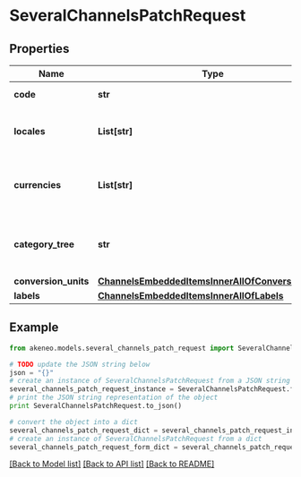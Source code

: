# SeveralChannelsPatchRequest


## Properties
Name | Type | Description | Notes
------------ | ------------- | ------------- | -------------
**code** | **str** | Channel code | 
**locales** | **List[str]** | Codes of activated locales for the channel | 
**currencies** | **List[str]** | Codes of activated currencies for the channel | 
**category_tree** | **str** | Code of the category tree linked to the channel | 
**conversion_units** | [**ChannelsEmbeddedItemsInnerAllOfConversionUnits**](ChannelsEmbeddedItemsInnerAllOfConversionUnits.md) |  | [optional] 
**labels** | [**ChannelsEmbeddedItemsInnerAllOfLabels**](ChannelsEmbeddedItemsInnerAllOfLabels.md) |  | [optional] 

## Example

```python
from akeneo.models.several_channels_patch_request import SeveralChannelsPatchRequest

# TODO update the JSON string below
json = "{}"
# create an instance of SeveralChannelsPatchRequest from a JSON string
several_channels_patch_request_instance = SeveralChannelsPatchRequest.from_json(json)
# print the JSON string representation of the object
print SeveralChannelsPatchRequest.to_json()

# convert the object into a dict
several_channels_patch_request_dict = several_channels_patch_request_instance.to_dict()
# create an instance of SeveralChannelsPatchRequest from a dict
several_channels_patch_request_form_dict = several_channels_patch_request.from_dict(several_channels_patch_request_dict)
```
[[Back to Model list]](../README.md#documentation-for-models) [[Back to API list]](../README.md#documentation-for-api-endpoints) [[Back to README]](../README.md)


